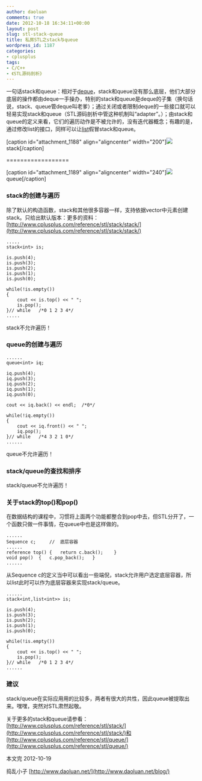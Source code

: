 ```yaml
---
author: daoluan
comments: true
date: 2012-10-18 16:34:11+00:00
layout: post
slug: stl-stack-queue
title: 私房STL之stack与queue
wordpress_id: 1187
categories:
- cplusplus
tags:
- C/C++
- 《STL源码剖析》
---
```


一句话stack和queue：相对于[deque](http://daoluan.net/blog/?p=1170  )，stack和queue没有那么底层，他们大部分底层的操作都由deque一手操办，特别的stack和queue是deque的子集（换句话说，stack、queue管deque叫老爹）；通过关闭或者限制deque的一些接口就可以轻易实现stack和queue（STL源码剖析中管这种机制叫“adapter”。）；由stack和queue的定义来看，它们的遍历动作是不被允许的，没有迭代器概念；有趣的是，通过修改list的接口，同样可以让[list](http://daoluan.net/blog/stl-list/)假冒stack和queue。

[caption id="attachment_1188" align="aligncenter" width="200"][![](http://daoluan.net/blog/wp-content/uploads/2012/10/stack.png)](http://daoluan.net/blog/stl%e4%b9%8bstack%e4%b8%8equeue/stack/) stack[/caption]

<!-- more -->


==================




[caption id="attachment_1189" align="aligncenter" width="240"][![](http://daoluan.net/blog/wp-content/uploads/2012/10/queue.jpg)](http://daoluan.net/blog/stl%e4%b9%8bstack%e4%b8%8equeue/queue/) queue[/caption]


### stack的创建与遍历


除了默认的构造函数，stack和其他很多容器一样，支持依据vector中元素创建stack。只给出默认版本：更多的资料：[http://www.cplusplus.com/reference/stl/stack/stack/](http://www.cplusplus.com/reference/stl/stack/stack/)

    
    .....
    stack<int> is;
    
    is.push(4);
    is.push(3);
    is.push(2);
    is.push(1);
    is.push(0);
    
    while(!is.empty())
    {
    	cout << is.top() << " ";
    	is.pop();
    }//	while	/*0 1 2 3 4*/
    .....


stack不允许遍历！


### queue的创建与遍历



    
    ......
    queue<int> iq;
    
    iq.push(4);
    iq.push(3);
    iq.push(2);
    iq.push(1);
    iq.push(0);
    
    cout << iq.back() << endl;	/*0*/
    
    while(!iq.empty())
    {
    	cout << iq.front() << " ";
    	iq.pop();
    }//	while	/*4 3 2 1 0*/
    ......


queue不允许遍历！


### stack/queue的查找和排序


stack/queue不允许遍历！


### 关于stack的top()和pop()


在数据结构的课程中，习惯将上面两个功能都整合到pop中去，但STL分开了，一个函数只做一件事情，在queue中也是这样做的。

    
    ......
    Sequence c;		//	底层容器
    ......
    reference top()	{	return c.back();	}
    void pop()	{	c.pop_back();	}
    ......


从Sequence c的定义当中可以看出一些端倪，stack允许用户选定底层容器，所以list此时可以作为底层容器来实现stack/queue。

    
    ......
    stack<int,list<int>> is;
    
    is.push(4);
    is.push(3);
    is.push(2);
    is.push(1);
    is.push(0);
    
    while(!is.empty())
    {
    	cout << is.top() << " ";
    	is.pop();
    }//	while	/*0 1 2 3 4*/
    ......




### 建议


stack/queue在实际应用用的比较多，两者有很大的共性，因此queue被提取出来。嘿嘿，突然对STL肃然起敬。

关于更多的stack和queue请参看：[http://www.cplusplus.com/reference/stl/stack/](http://www.cplusplus.com/reference/stl/stack/)和[http://www.cplusplus.com/reference/stl/queue/](http://www.cplusplus.com/reference/stl/queue/)

本文完 2012-10-19

捣乱小子 [http://www.daoluan.net/](http://www.daoluan.net/blog/)
